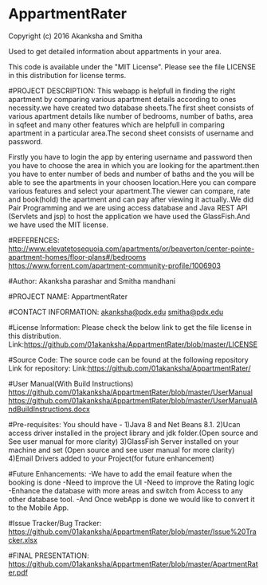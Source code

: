 # AppartmentRater
Copyright (c) 2016 Akanksha and Smitha

Used to get detailed information about appartments in your area.

This code is available under the "MIT License". Please see the file LICENSE in this distribution for license terms.

#PROJECT DESCRIPTION:
This webapp is helpfull in finding the right apartment by comparing various apartment details according to ones necessity.we have created two database sheets.The first sheet consists of various apartment details like number of bedrooms, number of baths, area in sqfeet and many other features which are helpfull in comparing apartment in a particular area.The second sheet consists of username and password. 

Firstly you have to login the app by entering username and password then you have to choose the area in which you are looking for the apartment.then you have to enter number of beds and number of baths and the you will be able to see the apartments in your choosen location.Here you can compare various features and select your apartment.The viewer can compare, rate and book(hold) the apartment and can pay after viewing it actually..We did Pair Programming and we are using access database and Java REST API (Servlets and jsp) to host the application we have used the GlassFish.And we have used the MIT license.

#REFERENCES:
http://www.elevatetosequoia.com/apartments/or/beaverton/center-pointe-apartment-homes/floor-plans#/bedrooms
https://www.forrent.com/apartment-community-profile/1006903

#Author:
Akanksha parashar and Smitha mandhani

#PROJECT NAME:
AppartmentRater

#CONTACT INFORMATION:
akanksha@pdx.edu
smitha@pdx.edu

#License Information: 
Please check the below link to get the file license in this distribution.
Link:https://github.com/01akanksha/AppartmentRater/blob/master/LICENSE

#Source Code: 
The source code can be found at the following repository Link for repository:
Link:https://github.com/01akanksha/AppartmentRater/

#User Manual(With Build Instructions)
https://github.com/01akanksha/AppartmentRater/blob/master/UserManual
https://github.com/01akanksha/AppartmentRater/blob/master/UserManualAndBuildInstructions.docx 

#Pre-requisites:
You should have -
1)Java 8 and Net Beans 8.1.
2)Ucan access driver installed in the project library and jdk folder.(Open source and See user manual for more clarity)
3)GlassFish Server installed on your machine and set (Open source and see user manual for more clarity)
4)Email Drivers added to your Project(for future enhancement)

#Future Enhancements:
-We have to add the email feature when the booking is done
-Need to improve the UI
-Need to improve the Rating logic
-Enhance the database with more areas and switch from Access to any other database tool.
-And Once webApp is done we would like to convert it to the Mobile App.

#Issue Tracker/Bug Tracker: 
https://github.com/01akanksha/AppartmentRater/blob/master/Issue%20Tracker.xlsx

#FINAL PRESENTATION:
https://github.com/01akanksha/AppartmentRater/blob/master/ApartmentRater.pdf
